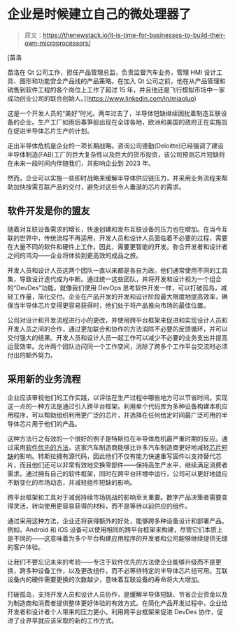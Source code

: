 # 企业是时候建立自己的微处理器了

> 原文：<https://thenewstack.io/it-is-time-for-businesses-to-build-their-own-microprocessors/>

[](https://www.linkedin.com/in/miaoluo)

 [苗洛

苗洛在 Qt 公司工作，担任产品管理总监，负责监督汽车业务，管理 HMI 设计工具、图形和功能安全产品线的产品策略。在加入 Qt 公司之前，他在从产品管理和销售到软件工程的各个岗位上工作了超过 15 年，并且他还是飞行模拟市场中一家成功创业公司的联合创始人。](https://www.linkedin.com/in/miaoluo) [](https://www.linkedin.com/in/miaoluo)

这是一个开发人员的“美好”时光。两年过去了，半导体短缺继续困扰着制造互联设备的企业。生产工厂如雨后春笋般出现在全球各地，欧洲和美国的政府正在实施旨在促进半导体芯片生产的计划。

走出半导体危机是企业的一项长期战略。咨询公司德勤(Deloitte)已经强调了建设半导体制造(FAB)工厂的巨大复杂性以及巨大的货币投资，该公司预测芯片短缺将在未来一段时间内伴随我们，并影响企业到 2023 年。

然而，企业可以实施一些即时战略来缓解半导体供应链压力，并采用业务流程来帮助加快按需互联产品的交付，避免对这些令人垂涎的芯片的需求。

## 软件开发是你的盟友

随着对互联设备需求的增长，快速创建和发布互联设备的压力也在增加。在当今互联的世界中，传统流程不再适用，开发人员和设计人员面临着不必要的过程，需要在大量不同的软件和硬件上工作。因此，需要更智能的开发。弥合开发者和设计者之间的鸿沟——企业将体验到更高效的成品之旅。

开发人员和设计人员这两个团队一直以来都是各自为政。他们通常使用不同的工具集，导致设计迭代成为中断。通过统一这些团队，并将开发和设计视为一个组合的“DevDes”功能，就像我们使用 DevOps 思考软件开发一样，可以打破孤岛，减轻工作量，简化交付。企业在产品开发的开发和设计阶段最大限度地提高效率，确保当半导体芯片变得更容易获得时，他们处于将产品推向市场的最佳位置。

公司对设计和开发流程进行小的更改，并使用跨平台框架来促进和实现设计人员和开发人员之间的合作，通过更加联合和协作的方法消除不必要的反馈循环，并可以交付强大的结果。开发人员和设计人员一起工作可以减少不必要的业务支出并提高运营效率。允许两个团队访问同一个工作空间，消除了跨多个工作平台交流时必须付出的额外努力。

## 采用新的业务流程

企业应该审视他们的工作实践，以评估在生产过程中哪些地方可以节省时间。实现这一点的一种方法是通过引入跨平台框架。利用单个代码库为多种设备构建本机应用程序，可以帮助组织利用更广泛的芯片，并选择在任何给定时间最广泛可用的半导体芯片用于他们的产品。

这种方法行之有效的一个很好的例子是特斯拉在半导体危机最严重时期的反应。通过采用[软件优先的方法](https://www.theverge.com/2021/7/26/22595060/tesla-chip-shortage-software-rewriting-ev-processor)，这家汽车制造商能够比许多汽车制造商更好地减轻[芯片短缺](https://thenewstack.io/no-immediate-end-to-chip-shortage-but-hope-for-the-long-run/)的影响。特斯拉拥有源代码，因此他们不仅有能力快速重写固件以支持替代芯片，而且他们还可以非常有效地交换零部件——保持高生产水平，继续满足消费者需求。通过拥有自己的软件框架，同时在跨平台环境中运行，公司可以更好地适应不断变化的市场动态，并减轻组件短缺的影响。

跨平台框架和工具对于减弱持续市场挑战的影响至关重要。数字产品决策者需要变得灵活，转向使用更容易获得的材料，而不是等待以前供应的组件。

通过采用这种方法，企业还将获得额外的好处，能够跨多种设备设计和部署产品。例如，Android 和 iOS 设备可以使用相同的跨平台框架来构建，尽管它们本质上是不同的——这意味着为多个平台构建应用程序的开发者和公司能够继续提供无缝的客户体验。

让我们不要忘记未来的考验——专注于软件优先的方法使企业能够升级而不是更换，跨多种设备工作，以及更改组件，而不必等待特定的半导体芯片组可用。互联设备内的硬件需要更换的次数越少，意味着互联设备的寿命将大大增加。

打破孤岛，支持开发人员和设计人员协作，是缓解半导体短缺、节省企业资金以及为制造商和消费者提供整体更好体验的有效方式。在简化产品开发过程中，企业给开发者和设计者个人带来的压力更小。利用跨平台框架来促进 DevDes 协作，促进了业界早就应该采取的新的工作方式。

<svg xmlns:xlink="http://www.w3.org/1999/xlink" viewBox="0 0 68 31" version="1.1"><title>Group</title> <desc>Created with Sketch.</desc></svg>